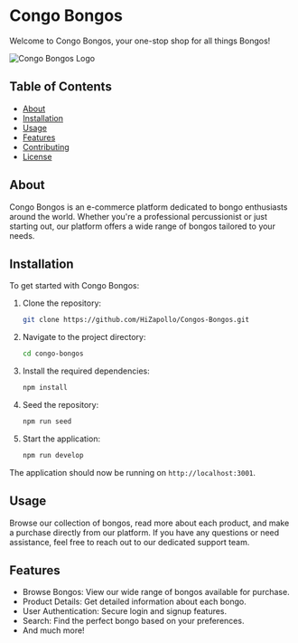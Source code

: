# Congo Bongos

Welcome to Congo Bongos, your one-stop shop for all things Bongos!

![Congo Bongos Logo](.\assets\CongoBongoLogo.png)

## Table of Contents

- [About](#about)
- [Installation](#installation)
- [Usage](#usage)
- [Features](#features)
- [Contributing](#contributing)
- [License](#license)

## About

Congo Bongos is an e-commerce platform dedicated to bongo enthusiasts around the world. Whether you're a professional percussionist or just starting out, our platform offers a wide range of bongos tailored to your needs.

## Installation

To get started with Congo Bongos:

1. Clone the repository:
   ```bash
   git clone https://github.com/HiZapollo/Congos-Bongos.git
   ```

2. Navigate to the project directory:
   ```bash
   cd congo-bongos
   ```

3. Install the required dependencies:
   ```bash
   npm install
   ```
4. Seed the repository:
   ```bash
   npm run seed
   ```   

5. Start the application:
   ```bash
   npm run develop
   ```

The application should now be running on `http://localhost:3001`.

## Usage

Browse our collection of bongos, read more about each product, and make a purchase directly from our platform. If you have any questions or need assistance, feel free to reach out to our dedicated support team.

## Features

- Browse Bongos: View our wide range of bongos available for purchase.
- Product Details: Get detailed information about each bongo.
- User Authentication: Secure login and signup features.
- Search: Find the perfect bongo based on your preferences.
- And much more!

